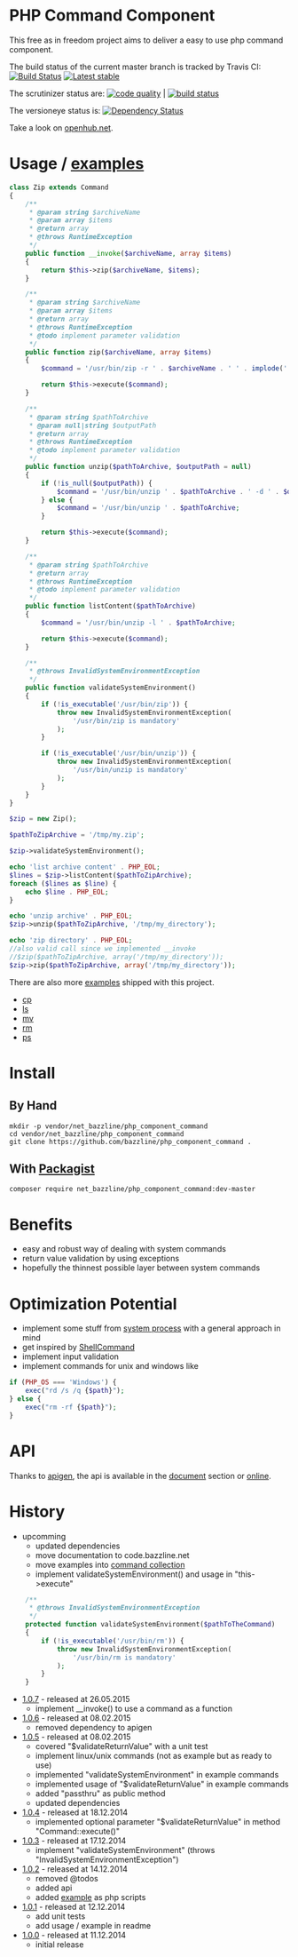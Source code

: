# PHP Command Component

This free as in freedom project aims to deliver a easy to use php command component.

The build status of the current master branch is tracked by Travis CI:
[![Build Status](https://travis-ci.org/bazzline/php_component_command.png?branch=master)](http://travis-ci.org/bazzline/php_component_command)
[![Latest stable](https://img.shields.io/packagist/v/net_bazzline/php_component_command.svg)](https://packagist.org/packages/net_bazzline/php_component_command)

The scrutinizer status are:
[![code quality](https://scrutinizer-ci.com/g/bazzline/php_component_command/badges/quality-score.png?b=master)](https://scrutinizer-ci.com/g/bazzline/php_component_command/) | [![build status](https://scrutinizer-ci.com/g/bazzline/php_component_command/badges/build.png?b=master)](https://scrutinizer-ci.com/g/bazzline/php_component_command/)

The versioneye status is:
[![Dependency Status](https://www.versioneye.com/user/projects/548dee2a6e88f4ce4e0001ee/badge.svg?style=flat)](https://www.versioneye.com/user/projects/548dee2a6e88f4ce4e0001ee)

Take a look on [openhub.net](https://www.openhub.net/p/php_component_command).

# Usage / [examples](https://github.com/bazzline/php_component_command/tree/master/example/Example)

```php
class Zip extends Command
{
    /** 
     * @param string $archiveName
     * @param array $items
     * @return array
     * @throws RuntimeException
     */
    public function __invoke($archiveName, array $items)
    { 
        return $this->zip($archiveName, $items);
    }

    /** 
     * @param string $archiveName
     * @param array $items
     * @return array
     * @throws RuntimeException
     * @todo implement parameter validation
     */
    public function zip($archiveName, array $items)
    {   
        $command = '/usr/bin/zip -r ' . $archiveName . ' ' . implode(' ' , $items);

        return $this->execute($command);
    }

    /** 
     * @param string $pathToArchive
     * @param null|string $outputPath
     * @return array
     * @throws RuntimeException
     * @todo implement parameter validation
     */
    public function unzip($pathToArchive, $outputPath = null)
    {   
        if (!is_null($outputPath)) {
            $command = '/usr/bin/unzip ' . $pathToArchive . ' -d ' . $outputPath;
        } else {
            $command = '/usr/bin/unzip ' . $pathToArchive;
        }

        return $this->execute($command);
    }

    /** 
     * @param string $pathToArchive
     * @return array
     * @throws RuntimeException
     * @todo implement parameter validation
     */
    public function listContent($pathToArchive)
    {   
        $command = '/usr/bin/unzip -l ' . $pathToArchive;

        return $this->execute($command);
    }

    /**
     * @throws InvalidSystemEnvironmentException
     */
    public function validateSystemEnvironment()
    {
        if (!is_executable('/usr/bin/zip')) {
            throw new InvalidSystemEnvironmentException(
                '/usr/bin/zip is mandatory'
            );
        }

        if (!is_executable('/usr/bin/unzip')) {
            throw new InvalidSystemEnvironmentException(
                '/usr/bin/unzip is mandatory'
            );
        }
    }
}

$zip = new Zip();

$pathToZipArchive = '/tmp/my.zip';

$zip->validateSystemEnvironment();

echo 'list archive content' . PHP_EOL;
$lines = $zip->listContent($pathToZipArchive);
foreach ($lines as $line) {
    echo $line . PHP_EOL;
}

echo 'unzip archive' . PHP_EOL;
$zip->unzip($pathToZipArchive, '/tmp/my_directory');

echo 'zip directory' . PHP_EOL;
//also valid call since we implemented __invoke
//$zip($pathToZipArchive, array('/tmp/my_directory'));
$zip->zip($pathToZipArchive, array('/tmp/my_directory'));
```

There are also more [examples](https://github.com/bazzline/php_component_command/tree/master/example/Example) shipped with this project.

* [cp](https://github.com/bazzline/php_component_command/tree/master/example/Example/cp/)
* [ls](https://github.com/bazzline/php_component_command/tree/master/example/Example/ls/)
* [mv](https://github.com/bazzline/php_component_command/tree/master/example/Example/mv/)
* [rm](https://github.com/bazzline/php_component_command/tree/master/example/Example/rm/)
* [ps](https://github.com/bazzline/php_component_command/tree/master/example/Example/ps/)

# Install

## By Hand

    mkdir -p vendor/net_bazzline/php_component_command
    cd vendor/net_bazzline/php_component_command
    git clone https://github.com/bazzline/php_component_command .

## With [Packagist](https://packagist.org/packages/net_bazzline/php_component_command)

    composer require net_bazzline/php_component_command:dev-master

# Benefits

* easy and robust way of dealing with system commands
* return value validation by using exceptions
* hopefully the thinnest possible layer between system commands

# Optimization Potential

* implement some stuff from [system process](https://github.com/jakobwesthoff/systemProcess) with a general approach in mind
* get inspired by [ShellCommand](https://github.com/apinstein/ShellCommand/blob/master/src/ShellCommand/ShellCommand.php)
* implement input validation
* implement commands for unix and windows like
```php
if (PHP_OS === 'Windows') {
    exec("rd /s /q {$path}");
} else {
    exec("rm -rf {$path}");
}
```

# API

Thanks to [apigen](https://github.com/apigen/apigen), the api is available in the [document](https://github.com/bazzline/php_component_command/blob/master/document/index.html) section or [online](http://code.bazzline.net/).

# History

* upcomming
    * updated dependencies
    * move documentation to code.bazzline.net
    * move examples into [command collection](https://github.com/bazzline/php_component_command_collection)
    * implement validateSystemEnvironment() and usage in "this->execute"
```php
    /**
     * @throws InvalidSystemEnvironmentException
     */
    protected function validateSystemEnvironment($pathToTheCommand)
    {
        if (!is_executable('/usr/bin/rm')) {
            throw new InvalidSystemEnvironmentException(
                '/usr/bin/rm is mandatory'
            );
        }
    }
```
* [1.0.7](https://github.com/bazzline/php_component_command/tree/1.0.7) - released at 26.05.2015
    * implement __invoke() to use a command as a function
* [1.0.6](https://github.com/bazzline/php_component_command/tree/1.0.6) - released at 08.02.2015
    * removed dependency to apigen
* [1.0.5](https://github.com/bazzline/php_component_command/tree/1.0.5) - released at 08.02.2015
    * covered "$validateReturnValue" with a unit test
    * implement linux/unix commands (not as example but as ready to use)
    * implemented "validateSystemEnvironment" in example commands
    * implemented usage of "$validateReturnValue" in example commands
    * added "passthru" as public method
    * updated dependencies
* [1.0.4](https://github.com/bazzline/php_component_command/tree/1.0.4) - released at 18.12.2014
    * implemented optional parameter "$validateReturnValue" in method "Command::execute()"
* [1.0.3](https://github.com/bazzline/php_component_command/tree/1.0.3) - released at 17.12.2014
    * implement "validateSystemEnvironment" (throws "InvalidSystemEnvironmentException")
* [1.0.2](https://github.com/bazzline/php_component_command/tree/1.0.2) - released at 14.12.2014
    * removed @todos
    * added api
    * added [example](https://github.com/bazzline/php_component_command/tree/master/example/Example/) as php scripts
* [1.0.1](https://github.com/bazzline/php_component_command/tree/1.0.1) - released at 12.12.2014
    * add unit tests
    * add usage / example in readme
* [1.0.0](https://github.com/bazzline/php_component_command/tree/1.0.0) - released at 11.12.2014
    * initial release
